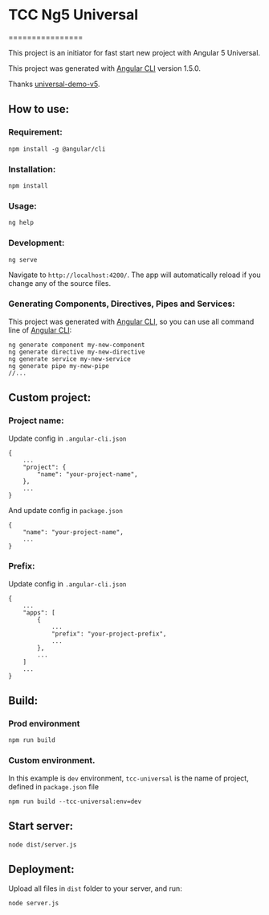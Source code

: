 # TCC Ng5 Universal
================

This project is an initiator for fast start new project with Angular 5 Universal.

This project was generated with [Angular CLI](https://github.com/angular/angular-cli) version 1.5.0.

Thanks [universal-demo-v5](https://github.com/evertonrobertoauler/universal-demo-v5).


How to use:
-------------
### Requirement:
```
npm install -g @angular/cli
```

### Installation:
```
npm install
```
    
### Usage:
```
ng help
```

### Development:
```
ng serve
```
Navigate to `http://localhost:4200/`. The app will automatically reload if you change any of the source files.
    
    
### Generating Components, Directives, Pipes and Services:
This project was generated with [Angular CLI](https://github.com/angular/angular-cli), so you can use all command line of [Angular CLI](https://github.com/angular/angular-cli): 
```
ng generate component my-new-component
ng generate directive my-new-directive
ng generate service my-new-service
ng generate pipe my-new-pipe
//...
```
    
Custom project:
-------------
### Project name:
Update config in `.angular-cli.json`
```
{
    ...
    "project": {
        "name": "your-project-name",
    },
    ...
}
```
And update config in `package.json`
```
{
    "name": "your-project-name",
    ...
}
```

### Prefix:
Update config in `.angular-cli.json`
```
{
    ...
    "apps": [
        {
            ...
            "prefix": "your-project-prefix",
            ...
        },
        ...
    ]
    ...
}
```
   
Build:
-------------
### Prod environment
```
npm run build
```
    
### Custom environment.
In this example is `dev` environment, `tcc-universal` is the name of project, defined in `package.json` file
```
npm run build --tcc-universal:env=dev
```
   
Start server:
-------------
```
node dist/server.js
```
   
Deployment:
-------------
Upload all files in `dist` folder to your server, and run:
```
node server.js
```